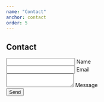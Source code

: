 ```yaml
---
name: "Contact"
anchor: contact
order: 5
---
```


<div class="hero">

## Contact

<form action="https://getform.io/f/7c481e53-5ff3-41a0-ad12-2f25803c92d6" method="POST" onsubmit="myFunction()" target="_blank">
  <div class="input-container">
    <div class="styled-input wide">
      <input id="name" name="name" type="text" required />
      <label>Name</label>
    </div>
    <div class="styled-input wide">
      <input name="email" id="email" type="text" required />
      <label>Email</label>
    </div>
    <div class="styled-input wide">
      <textarea name="messsage" id="messageArea" required></textarea>
      <label>Message</label>
    </div>
    <button class="submit-btn" type="submit">Send</button>
  </div>
</form>

</div>

